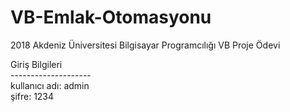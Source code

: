 # VB-Emlak-Otomasyonu
2018 Akdeniz Üniversitesi Bilgisayar Programcılığı VB Proje Ödevi

Giriş Bilgileri <br>
-------------------- <br>
kullanıcı adı: admin <br>
şifre: 1234
